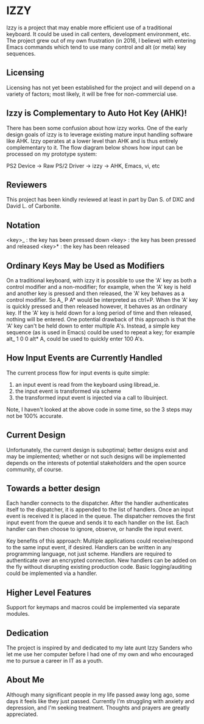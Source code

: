 IZZY
====

Izzy is a project that may enable more efficient use of a traditional
keyboard.  It could be used in call centers, development environment,
etc.  The project grew out of my own frustration (in 2016, I believe)
with entering Emacs commands which tend to use many control and alt
(or meta) key sequences.

Licensing
---------

Licensing has not yet been established for the project and will depend
on a variety of factors; most likely, it will be free for
non-commercial use.

Izzy is Complementary to Auto Hot Key (AHK)!
--------------------------------------------

There has been some confusion about how izzy works.  One of the early
design goals of izzy is to leverage existing mature input handling
software like AHK.  Izzy operates at a lower level than AHK and is
thus entirely complementary to it.  The flow diagram below shows how
input can be processed on my prototype system:

PS2 Device -\>
Raw PS/2 Driver -\>
izzy -\>
AHK, Emacs, vi, etc

Reviewers
---------

This project has been kindly reviewed at least in part by Dan S. of
DXC and David L. of Carbonite.

Notation
--------

\<key\>_ : the key has been pressed down
\<key\>  : the key has been pressed and released
\<key\>* : the key has been released

Ordinary Keys May be Used as Modifiers
--------------------------------------

On a traditional keyboard, with izzy it is possible to use the 'A' key
as both a control modifier and a non-modifier; for example, when the
'A' key is held and another key is pressed and then released, the 'A'
key behaves as a control modifier. So A_ P A* would be interpreted as
ctrl+P.  When the 'A' key is quickly pressed and then released
however, it behaves as an ordinary key. If the 'A' key is held down
for a long period of time and then released, nothing will be entered.
One potential drawback of this approach is that the 'A' key can't be
held down to enter multiple A's.  Instead, a simple key sequence (as
is used in Emacs) could be used to repeat a key; for example alt_ 1 0
0 alt* A, could be used to quickly enter 100 A's.

How Input Events are Currently Handled
--------------------------------------

The current process flow for input events is quite simple:

1) an input event is read from the keyboard using libread_ie.
2) the input event is transformed via scheme
3) the transformed input event is injected via a call to libuinject.

Note, I haven't looked at the above code in some time, so the 3 steps
may not be 100% accurate.

Current Design
--------------

Unfortunately, the current design is suboptimal; better designs exist
and may be implemented; whether or not such designs will be
implemented depends on the interests of potential stakeholders and the
open source community, of course.

Towards a better design
-----------------------

Each handler connects to the dispatcher.
After the handler authenticates itself to the dispatcher, it is
appended to the list of handlers.
Once an input event is received it is placed in the queue.
The dispatcher removes the first input event from the queue and sends
it to each handler on the list.
Each handler can then choose to ignore, observe, or handle the input
event.

Key benefits of this approach:
Multiple applications could receive/respond to the same input event,
if desired.
Handlers can be written in any programming language, not just scheme.
Handlers are required to authenticate over an encrypted connection.
New handlers can be added on the fly without disrupting existing
production code.
Basic logging/auditing could be implemented via a handler.

Higher Level Features
---------------------
Support for keymaps and macros could be implemented via separate
modules.

Dedication
----------

The project is inspired by and dedicated to my late aunt Izzy Sanders
who let me use her computer before I had one of my own and who
encouraged me to pursue a career in IT as a youth.

About Me
--------

Although many significant people in my life passed away long ago,
some days it feels like they just passed. Currently I'm struggling
with anxiety and depression, and I'm seeking treatment.  Thoughts and
prayers are greatly appreciated.
